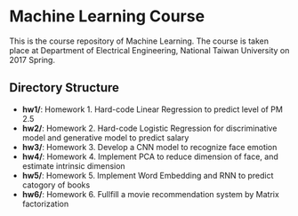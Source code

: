 # Machine Learning Course

This is the course repository of Machine Learning. The course is taken place at Department of Electrical Engineering, National Taiwan University on 2017 Spring.

## Directory Structure

-	**hw1/**: Homework 1. Hard-code Linear Regression to predict level of PM 2.5
-	**hw2/**: Homework 2. Hard-code Logistic Regression for discriminative model and generative model to predict salary
-	**hw3/**: Homework 3. Develop a CNN model to recognize face emotion
-	**hw4/**: Homework 4. Implement PCA to reduce dimension of face, and estimate intrinsic dimension
-	**hw5/**: Homework 5. Implement Word Embedding and RNN to predict catogory of books
-	**hw6/**: Homework 6. Fullfill a movie recommendation system by Matrix factorization

